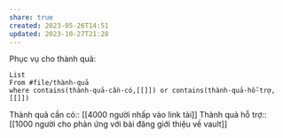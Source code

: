 ```yaml
---
share: true
created: 2023-05-26T14:51
updated: 2023-10-27T21:28
---
```

Phục vụ cho thành quả:
```dataview
List 
From #file/thành-quả 
where contains(thành-quả-cần-có,[[]]) or contains(thành-quả-hỗ-trợ,[[]]) 
```
Thành quả cần có:: [[4000 người nhấp vào link tải]]
Thành quả hỗ trợ:: [[1000 người cho phản ứng với bài đăng giới thiệu về vault]]
